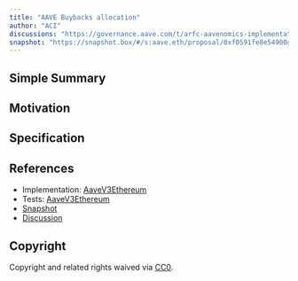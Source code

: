 ```yaml
---
title: "AAVE Buybacks allocation"
author: "ACI"
discussions: "https://governance.aave.com/t/arfc-aavenomics-implementation-part-one/21248"
snapshot: "https://snapshot.box/#/s:aave.eth/proposal/0xf0591fe8e54900da9929fe25c466c2b4a0fac6e8f7a3a000087797363847fb65"
---
```


## Simple Summary

## Motivation

## Specification

## References

- Implementation: [AaveV3Ethereum](https://github.com/bgd-labs/aave-proposals-v3/blob/main/src/20250403_AaveV3Ethereum_AAVEBuybacksAllocation/AaveV3Ethereum_AAVEBuybacksAllocation_20250403.sol)
- Tests: [AaveV3Ethereum](https://github.com/bgd-labs/aave-proposals-v3/blob/main/src/20250403_AaveV3Ethereum_AAVEBuybacksAllocation/AaveV3Ethereum_AAVEBuybacksAllocation_20250403.t.sol)
- [Snapshot](https://snapshot.box/#/s:aave.eth/proposal/0xf0591fe8e54900da9929fe25c466c2b4a0fac6e8f7a3a000087797363847fb65)
- [Discussion](https://governance.aave.com/t/arfc-aavenomics-implementation-part-one/21248)

## Copyright

Copyright and related rights waived via [CC0](https://creativecommons.org/publicdomain/zero/1.0/).
